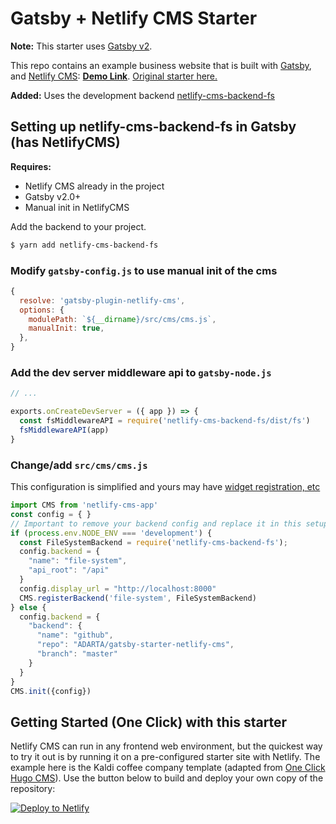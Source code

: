 # Gatsby + Netlify CMS Starter

**Note:** This starter uses [Gatsby v2][1].

This repo contains an example business website that is built with [Gatsby][1], and [Netlify CMS][2]: **[Demo Link][4]**. [Original starter here.][3]

**Added:** Uses the development backend [netlify-cms-backend-fs](https://github.com/adarta/netlify-cms-backend-fs)

## Setting up netlify-cms-backend-fs in Gatsby (has NetlifyCMS)

**Requires:**

* Netlify CMS already in the project
* Gatsby v2.0+
* Manual init in NetlifyCMS

Add the backend to your project.
```sh
$ yarn add netlify-cms-backend-fs
```

### Modify `gatsby-config.js` to use manual init of the cms
```js
{
  resolve: 'gatsby-plugin-netlify-cms',
  options: {
    modulePath: `${__dirname}/src/cms/cms.js`,
    manualInit: true,
  },
}
```

### Add the dev server middleware api to `gatsby-node.js`
```js
// ...

exports.onCreateDevServer = ({ app }) => {
  const fsMiddlewareAPI = require('netlify-cms-backend-fs/dist/fs')
  fsMiddlewareAPI(app)
}
```

### Change/add `src/cms/cms.js`

This configuration is simplified and yours may have [widget registration, etc][5]

```js
import CMS from 'netlify-cms-app'
const config = { }
// Important to remove your backend config and replace it in this setup
if (process.env.NODE_ENV === 'development') {
  const FileSystemBackend = require('netlify-cms-backend-fs');
  config.backend = {
    "name": "file-system",
    "api_root": "/api"
  }
  config.display_url = "http://localhost:8000"
  CMS.registerBackend('file-system', FileSystemBackend)
} else {
  config.backend = {
    "backend": {
      "name": "github",
      "repo": "ADARTA/gatsby-starter-netlify-cms",
      "branch": "master"
    }
  }
}
CMS.init({config})
```

## Getting Started (One Click) with this starter

Netlify CMS can run in any frontend web environment, but the quickest way to try it out is by running it on a pre-configured starter site with Netlify. The example here is the Kaldi coffee company template (adapted from [One Click Hugo CMS][3]). Use the button below to build and deploy your own copy of the repository:

<a href="https://app.netlify.com/start/deploy?repository=https://github.com/adarta/gatsby-starter-netlify-cms&amp;stack=cms"><img src="https://www.netlify.com/img/deploy/button.svg" alt="Deploy to Netlify"></a>


[1]: https://www.gatsbyjs.org/
[2]: https://www.netlifycms.org/
[3]: https://github.com/netlify-templates/gatsby-starter-netlify-cms
[4]: https://gatsby-netlify-cms.netlify.com/
[5]: https://github.com/ADARTA/gatsby-starter-netlify-cms/blob/master/src/cms/cms.js
